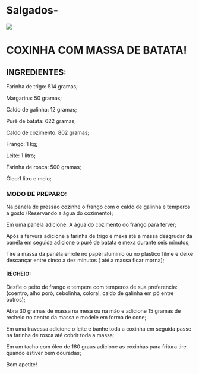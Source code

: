 # Salgados-

<html>
<head>
<title> Meu projeto</title>
</head>
</html>
<!DOCTYPE html>
<html>
    <head>
        <meta charset="UTF-8">
        <title>Receitas de Salgados</title> <img src="https://img.cybercook.com.br/imagens/receitas/886/coxinha-de-frango-bella-paulista-623x350.jpg">
    </head>
    <body>
       <h1>COXINHA COM MASSA DE BATATA!</h1> 
        <h2>INGREDIENTES:</h2>
            <p> 
                Farinha de trigo: 514 gramas; </p>
              <p>  Margarina: 50 gramas; </p>
               <p> Caldo de galinha: 12 gramas;</p>
                <p>Purê de batata: 622 gramas; </p>
             <p>Caldo de cozimento: 802 gramas;</p>
                <p>Frango: 1 kg;</p>
                <p>Leite: 1 litro; </p>
               <p> Farinha de rosca: 500 gramas; </p>
               <p> Óleo:1 litro e meio;</p> 

<h3>MODO DE PREPARO:</h3>

<p>Na panéla de pressão cozinhe o frango com o caldo de galinha e temperos a gosto (Reservando a água do cozimento); </p>
<p>Em uma panela adicione:
A água do cozimento do frango para ferver; </p>
<p>Após a fervura adicione a farinha de trigo e mexa até a massa desgrudar da panéla em seguida adicione o purê de batata e mexa durante seis minutos;</p>

<p>Tire a massa da panéla enrole no papél aluminio ou no plástico filme  e deixe descançar  entre cinco a dez minutos ( até a massa ficar morna);</p>

<h4>RECHEIO:</h4>

<p>Desfie o peito de frango e tempere com temperos de sua preferencia: (coentro, alho poró, cebolinha, coloral, caldo de galinha em pó entre outros); </p>

<p>Abra 30 gramas de massa na mesa ou na mão e adicione 15 gramas de recheio no centro da massa e modele em forma de cone;</p>

<p>Em uma travessa adicione o leite e banhe  toda a coxinha em seguida passe na farinha de rosca até cobrir toda a massa;</p>

<p>Em um tacho com óleo de 160 graus adicione as coxinhas para fritura tire quando estiver bem douradas;</p>
<P> Bom apetite!</p>
</body>
</html>
